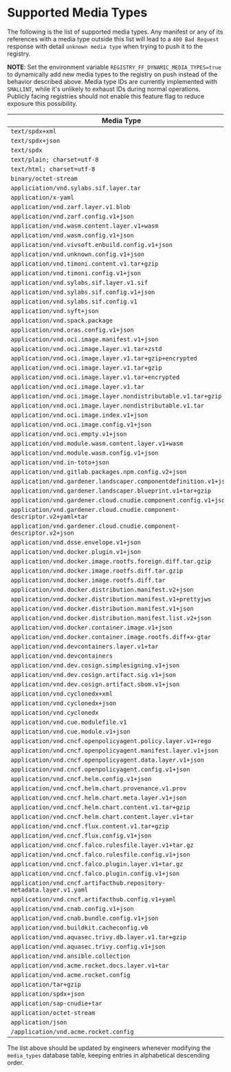 # Supported Media Types

The following is the list of supported media types. Any manifest or any of its references with a media type outside this list will lead to a `400 Bad Request` response with detail `unknown media type` when trying to push it to the registry.

**NOTE**:
Set the environment variable `REGISTRY_FF_DYNAMIC_MEDIA_TYPES=true` to dynamically add new media types to the registry on push instead of the behavior described above.
Media type IDs are currently implemented with `SMALLINT`, while it's unlikely to exhaust IDs during normal operations. Publicly facing registries should not enable this feature flag to reduce exposure this possibility.

| Media Type                                                                |
| ------------------------------------------------------------------------- |
| `text/spdx+xml`                                                           |
| `text/spdx+json`                                                          |
| `text/spdx`                                                               |
| `text/plain; charset=utf-8`                                               |
| `text/html; charset=utf-8`                                                |
| `binary/octet-stream`                                                     |
| `appliciation/vnd.sylabs.sif.layer.tar`                                   |
| `application/x-yaml`                                                      |
| `application/vnd.zarf.layer.v1.blob`                                      |
| `application/vnd.zarf.config.v1+json`                                     |
| `application/vnd.wasm.content.layer.v1+wasm`                              |
| `application/vnd.wasm.config.v1+json`                                     |
| `application/vnd.vivsoft.enbuild.config.v1+json`                          |
| `application/vnd.unknown.config.v1+json`                                  |
| `application/vnd.timoni.content.v1.tar+gzip`                              |
| `application/vnd.timoni.config.v1+json`                                   |
| `application/vnd.sylabs.sif.layer.v1.sif`                                 |
| `application/vnd.sylabs.sif.config.v1+json`                               |
| `application/vnd.sylabs.sif.config.v1`                                    |
| `application/vnd.syft+json`                                               |
| `application/vnd.spack.package`                                           |
| `application/vnd.oras.config.v1+json`                                     |
| `application/vnd.oci.image.manifest.v1+json`                              |
| `application/vnd.oci.image.layer.v1.tar+zstd`                             |
| `application/vnd.oci.image.layer.v1.tar+gzip+encrypted`                   |
| `application/vnd.oci.image.layer.v1.tar+gzip`                             |
| `application/vnd.oci.image.layer.v1.tar+encrypted`                        |
| `application/vnd.oci.image.layer.v1.tar`                                  |
| `application/vnd.oci.image.layer.nondistributable.v1.tar+gzip`            |
| `application/vnd.oci.image.layer.nondistributable.v1.tar`                 |
| `application/vnd.oci.image.index.v1+json`                                 |
| `application/vnd.oci.image.config.v1+json`                                |
| `application/vnd.oci.empty.v1+json`                                       |
| `application/vnd.module.wasm.content.layer.v1+wasm`                       |
| `application/vnd.module.wasm.config.v1+json`                              |
| `application/vnd.in-toto+json`                                            |
| `application/vnd.gitlab.packages.npm.config.v2+json`                      |
| `application/vnd.gardener.landscaper.componentdefinition.v1+json`         |
| `application/vnd.gardener.landscaper.blueprint.v1+tar+gzip`               |
| `application/vnd.gardener.cloud.cnudie.component.config.v1+json`          |
| `application/vnd.gardener.cloud.cnudie.component-descriptor.v2+yaml+tar`  |
| `application/vnd.gardener.cloud.cnudie.component-descriptor.v2+json`      |
| `application/vnd.dsse.envelope.v1+json`                                   |
| `application/vnd.docker.plugin.v1+json`                                   |
| `application/vnd.docker.image.rootfs.foreign.diff.tar.gzip`               |
| `application/vnd.docker.image.rootfs.diff.tar.gzip`                       |
| `application/vnd.docker.image.rootfs.diff.tar`                            |
| `application/vnd.docker.distribution.manifest.v2+json`                    |
| `application/vnd.docker.distribution.manifest.v1+prettyjws`               |
| `application/vnd.docker.distribution.manifest.v1+json`                    |
| `application/vnd.docker.distribution.manifest.list.v2+json`               |
| `application/vnd.docker.container.image.v1+json`                          |
| `application/vnd.docker.container.image.rootfs.diff+x-gtar`               |
| `application/vnd.devcontainers.layer.v1+tar`                              |
| `application/vnd.devcontainers`                                           |
| `application/vnd.dev.cosign.simplesigning.v1+json`                        |
| `application/vnd.dev.cosign.artifact.sig.v1+json`                         |
| `application/vnd.dev.cosign.artifact.sbom.v1+json`                        |
| `application/vnd.cyclonedx+xml`                                           |
| `application/vnd.cyclonedx+json`                                          |
| `application/vnd.cyclonedx`                                               |
| `application/vnd.cue.modulefile.v1`                                       |
| `application/vnd.cue.module.v1+json`                                      |
| `application/vnd.cncf.openpolicyagent.policy.layer.v1+rego`               |
| `application/vnd.cncf.openpolicyagent.manifest.layer.v1+json`             |
| `application/vnd.cncf.openpolicyagent.data.layer.v1+json`                 |
| `application/vnd.cncf.openpolicyagent.config.v1+json`                     |
| `application/vnd.cncf.helm.config.v1+json`                                |
| `application/vnd.cncf.helm.chart.provenance.v1.prov`                      |
| `application/vnd.cncf.helm.chart.meta.layer.v1+json`                      |
| `application/vnd.cncf.helm.chart.content.v1.tar+gzip`                     |
| `application/vnd.cncf.helm.chart.content.layer.v1+tar`                    |
| `application/vnd.cncf.flux.content.v1.tar+gzip`                           |
| `application/vnd.cncf.flux.config.v1+json`                                |
| `application/vnd.cncf.falco.rulesfile.layer.v1+tar.gz`                    |
| `application/vnd.cncf.falco.rulesfile.config.v1+json`                     |
| `application/vnd.cncf.falco.plugin.layer.v1+tar.gz`                       |
| `application/vnd.cncf.falco.plugin.config.v1+json`                        |
| `application/vnd.cncf.artifacthub.repository-metadata.layer.v1.yaml`      |
| `application/vnd.cncf.artifacthub.config.v1+yaml`                         |
| `application/vnd.cnab.config.v1+json`                                     |
| `application/vnd.cnab.bundle.config.v1+json`                              |
| `application/vnd.buildkit.cacheconfig.v0`                                 |
| `application/vnd.aquasec.trivy.db.layer.v1.tar+gzip`                      |
| `application/vnd.aquasec.trivy.config.v1+json`                            |
| `application/vnd.ansible.collection`                                      |
| `application/vnd.acme.rocket.docs.layer.v1+tar`                           |
| `application/vnd.acme.rocket.config`                                      |
| `application/tar+gzip`                                                    |
| `application/spdx+json`                                                   |
| `application/sap-cnudie+tar`                                              |
| `application/octet-stream`                                                |
| `application/json`                                                        |
| `/application/vnd.acme.rocket.config`                                     |

The list above should be updated by engineers whenever modifying the `media_types` database table, keeping entries in alphabetical descending order.
